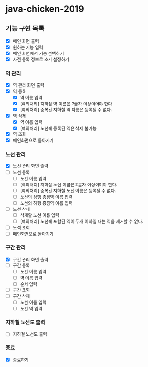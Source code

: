 # java-chicken-2019

## 기능 구현 목록
- [x] 메인 화면 출력
- [x] 원하는 기능 입력
- [x] 메인 화면에서 기능 선택하기
- [x] 사전 등록 정보로 초기 설정하기

### 역 관리
- [x] 역 관리 화면 출력
- [x] 역 등록
    - [x] 역 이름 입력
    - [x] [예외처리] 지하철 역 이름은 2글자 이상이어야 한다.
    - [x] [예외처리] 중복된 지하철 역 이름은 등록될 수 없다.
- [x] 역 삭제
    - [x] 역 이름 입력
    - [x] [예외처리] 노선에 등록된 역은 삭제 불가능
- [x] 역 조회
- [x] 메인화면으로 돌아가기

### 노선 관리
- [x] 노선 관리 화면 출력
- [ ] 노선 등록
    - [ ] 노선 이름 입력
    - [ ] [예외처리] 지하철 노선 이름은 2글자 이상이어야 한다.
    - [ ] [예외처리] 중복된 지하철 노선 이름은 등록될 수 없다.
    - [ ] 노선의 상행 종점역 이름 입력
    - [ ] 노선의 하행 종점역 이름 입력
- [ ] 노선 삭제
    - [ ] 삭제할 노선 이름 입력
    - [ ] [예외처리] 노선에 포함된 역이 두개 이하일 때는 역을 제거할 수 없다.
- [ ] 노석 조회
- [ ] 메인화면으로 돌아가기

### 구간 관리
- [x] 구간 관리 화면 출력
- [ ] 구간 등록
    - [ ] 노선 이름 입력
    - [ ] 역 이름 입력
    - [ ] 순서 입력
- [ ] 구간 조회
- [ ] 구간 삭제
    - [ ] 노선 이름 입력
    - [ ] 노선 역 입력

### 지하철 노선도 출력
- [ ] 지하철 노선도 출력

### 종료
- [x] 종료하기